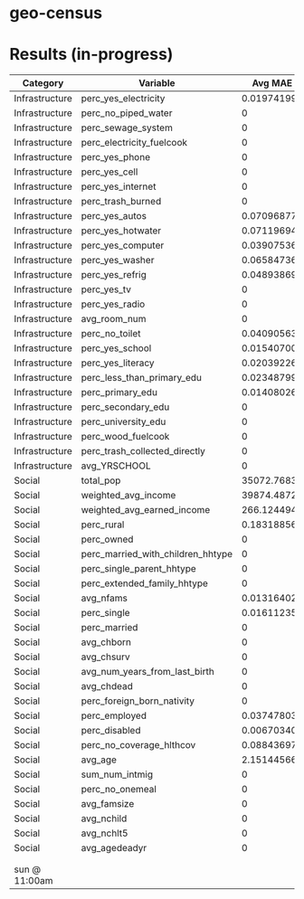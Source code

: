 # geo-census

# Results (in-progress)

|Category      |Variable                         |Avg MAE    |Avg R2     |Avg MAPE   |Avg MPE     |
|--------------|---------------------------------|-----------|-----------|-----------|------------|
|Infrastructure|perc_yes_electricity             |0.019741992|0.542926192|2.453273886|-1.26284388 |
|Infrastructure|perc_no_piped_water              |0          |0          |0          |0           |
|Infrastructure|perc_sewage_system               |0          |0          |0          |0           |
|Infrastructure|perc_electricity_fuelcook        |0          |0          |0          |0           |
|Infrastructure|perc_yes_phone                   |0          |0          |0          |0           |
|Infrastructure|perc_yes_cell                    |0          |0          |0          |0           |
|Infrastructure|perc_yes_internet                |0          |0          |0          |0           |
|Infrastructure|perc_trash_burned                |0          |0          |0          |0           |
|Infrastructure|perc_yes_autos                   |0.070968776|0.75554217 |-          |-           |
|Infrastructure|perc_yes_hotwater                |0.071196942|0.80335569 |-          |-           |
|Infrastructure|perc_yes_computer                |0.039075368|0.681545906|-          |-           |
|Infrastructure|perc_yes_washer                  |0.06584736 |0.864062892|53.04129716|-39.4047966 |
|Infrastructure|perc_yes_refrig                  |0.048938698|0.908379692|13.93389796|-5.01758816 |
|Infrastructure|perc_yes_tv                      |0          |0          |0          |0           |
|Infrastructure|perc_yes_radio                   |0          |0          |0          |0           |
|Infrastructure|avg_room_num                     |0          |0          |0          |0           |
|Infrastructure|perc_no_toilet                   |0.04090563 |0.30275228 |-          |-           |
|Infrastructure|perc_yes_school                  |0.015407008|0.584543412|5.634478468|-0.5933547  |
|Infrastructure|perc_yes_literacy                |0.020392262|0.847651166|2.890887276|-0.688830578|
|Infrastructure|perc_less_than_primary_edu       |0.02348799 |0.883931164|5.854114324|-0.211387096|
|Infrastructure|perc_primary_edu                 |0.014080266|0.86964124 |3.747458064|0.009613802 |
|Infrastructure|perc_secondary_edu               |0          |0          |0          |0           |
|Infrastructure|perc_university_edu              |0          |0          |0          |0           |
|Infrastructure|perc_wood_fuelcook               |0          |0          |0          |0           |
|Infrastructure|perc_trash_collected_directly    |0          |0          |0          |0           |
|Infrastructure|avg_YRSCHOOL                     |0          |0          |0          |0           |
|Social        |total_pop                        |35072.7683 |0.454697734|136.765057 |-84.245916  |
|Social        |weighted_avg_income              |39874.4872 |0.169778342|5.787103988|-0.606423124|
|Social        |weighted_avg_earned_income       |266.1244942|0.600808366|43.45184496|-21.1770964 |
|Social        |perc_rural                       |0.183188566|0.438816146|#DIV/0!    |#NAME?      |
|Social        |perc_owned                       |0          |0          |0          |0           |
|Social        |perc_married_with_children_hhtype|0          |0          |0          |0           |
|Social        |perc_single_parent_hhtype        |0          |0          |0          |0           |
|Social        |perc_extended_family_hhtype      |0          |0          |0          |0           |
|Social        |avg_nfams                        |0.013164026|0.012448594|1.253501148|0.369500572 |
|Social        |perc_single                      |0.016112358|0.410158692|3.236659956|0.002591664 |
|Social        |perc_married                     |0          |0          |0          |0           |
|Social        |avg_chborn                       |0          |0          |0          |0           |
|Social        |avg_chsurv                       |0          |0          |0          |0           |
|Social        |avg_num_years_from_last_birth    |0          |0          |0          |0           |
|Social        |avg_chdead                       |0          |0          |0          |0           |
|Social        |perc_foreign_born_nativity       |0          |0          |0          |0           |
|Social        |perc_employed                    |0.037478034|0.326545002|13.20786752|-4.2310687  |
|Social        |perc_disabled                    |0.006703404|-0.05064654|#DIV/0!    |#NAME?      |
|Social        |perc_no_coverage_hlthcov         |0.08843697 |0.541946524|33.254628  |-13.45023794|
|Social        |avg_age                          |2.151445662|0.309345628|7.171424436|0.591790392 |
|Social        |sum_num_intmig                   |0          |0          |0          |0           |
|Social        |perc_no_onemeal                  |0          |0          |0          |0           |
|Social        |avg_famsize                      |0          |0          |0          |0           |
|Social        |avg_nchild                       |0          |0          |0          |0           |
|Social        |avg_nchlt5                       |0          |0          |0          |0           |
|Social        |avg_agedeadyr                    |0          |0          |0          |0           |
|              |                                 |           |           |           |            |
|              |                                 |           |           |           |            |
|sun @ 11:00am |                                 |           |0.216504429|#DIV/0!    |            |
